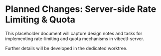 # Planned Changes: Server-side Rate Limiting & Quota

This placeholder document will capture design notes and tasks for implementing rate-limiting and quota mechanisms in vibectl-server.

Further details will be developed in the dedicated worktree.

